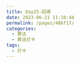 ```yaml
---
title: Day25-回溯
date: 2023-06-21 11:10:44
permalink: /pages/486f1f/
categories:
  - 算法
  - 算法打卡
tags:
  - 打卡
---
```

